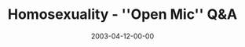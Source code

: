 ---
layout: message
category: message
series: "Go Ahead and Ask"
title: "Homosexuality - ''Open Mic'' Q&A"
date: 2003-04-12-00-00
message_id: 229
audio: "http://s3.amazonaws.com/crossroads-media/message/audio/GoAheadAndAsk_04-13-03_Homosexuality_QandA.mp3"
audio-duration: "37:57"
explicit: false
---